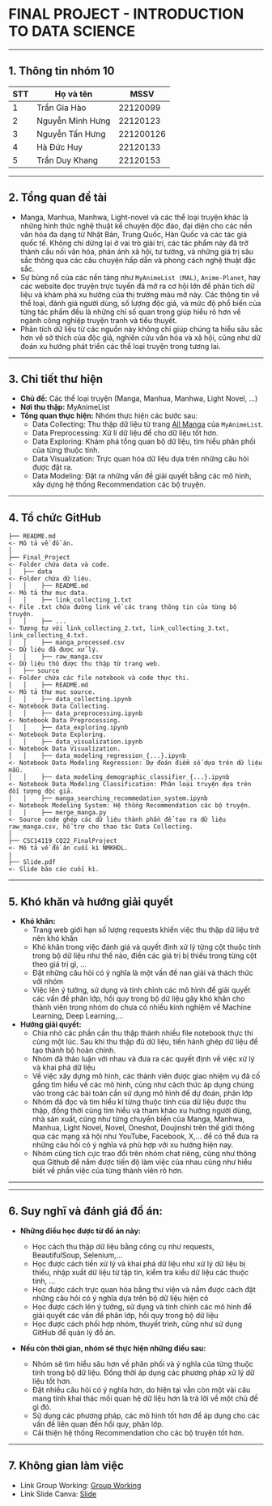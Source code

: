 # FINAL PROJECT - INTRODUCTION TO DATA SCIENCE
---
## 1. Thông tin nhóm 10

| **STT** | **Họ và tên** | **MSSV** |
|-------|---------------|---------|
| 1     | Trần Gia Hào | 22120099 |
| 2     | Nguyễn Minh Hưng | 22120123 |
| 3     | Nguyễn Tấn Hưng | 221200126 |
| 4     | Hà Đức Huy | 22120133 |
| 5     | Trần Duy Khang | 22120153 |

---
## 2. Tổng quan đề tài
- Manga, Manhua, Manhwa, Light-novel và các thể loại truyện khác là những hình thức nghệ thuật kể chuyện độc đáo, đại diện cho các nền văn hóa đa dạng từ Nhật Bản, Trung Quốc, Hàn Quốc và các tác giả quốc tế. Không chỉ dừng lại ở vai trò giải trí, các tác phẩm này đã trở thành cầu nối văn hóa, phản ánh xã hội, tư tưởng, và những giá trị sâu sắc thông qua các câu chuyện hấp dẫn và phong cách nghệ thuật đặc sắc.
- Sự bùng nổ của các nền tảng như `MyAnimeList (MAL)`, `Anime-Planet`, hay các website đọc truyện trực tuyến đã mở ra cơ hội lớn để phân tích dữ liệu và khám phá xu hướng của thị trường màu mỡ này. Các thông tin về thể loại, đánh giá người dùng, số lượng độc giả, và mức độ phổ biến của từng tác phẩm đều là những chỉ số quan trọng giúp hiểu rõ hơn về ngành công nghiệp truyện tranh và tiểu thuyết.
- Phân tích dữ liệu từ các nguồn này không chỉ giúp chúng ta hiểu sâu sắc hơn về sở thích của độc giả, nghiên cứu văn hóa và xã hội, cũng như dữ đoán xu hướng phát triển các thể loại truyện trong tương lai.
---
## 3. Chi tiết thư hiện
- **Chủ đề:** Các thể loại truyện (Manga, Manhua, Manhwa, Light Novel, ...)
- **Nơi thu thập:** MyAnimeList
- **Tổng quan thực hiện:** Nhóm thực hiện các bước sau:
  - Data Collecting: Thu thập dữ liệu từ trang [All Manga](https://myanimelist.net/topmanga.php) của `MyAnimeList`.
  - Data Preprocessing: Xử lí dữ liệu để cho dữ liệu tốt hơn.
  - Data Exploring: Khám phá tổng quan bộ dữ liệu, tìm hiểu phân phối của từng thuộc tính.
  - Data Visualization: Trực quan hóa dữ liệu dựa trên những câu hỏi được đặt ra.
  - Data Modeling: Đặt ra những vấn đề giải quyết bằng các mô hình, xây dựng hệ thống Recommendation các bộ truyện.
---
## 4. Tổ chức GitHub
```
├── README.md                                                           <- Mô tả về đồ án.
│
├── Final_Project                                                       <- Folder chứa data và code.
│   ├── data                                                            <- Folder chứa dữ liệu.
│   │    ├── README.md                                                  <- Mô tả thư mục data.
│   │    ├── link_collecting_1.txt                                      <- File .txt chứa đường link về các trang thông tin của từng bộ truyện.
│   │    ├── ...                                                        <- Tương tự với link_collecting_2.txt, link_collecting_3.txt, link_collecting_4.txt.
│   │    ├── manga_processed.csv                                        <- Dữ liệu đã được xử lý.
│   │    ├── raw_manga.csv                                              <- Dữ liệu thô được thu thập từ trang web.
│   ├── source                                                          <- Folder chứa các file notebook và code thực thi.
│   │    ├── README.md                                                  <- Mô tả thư mục source.
│   │    ├── data_collecting.ipynb                                      <- Notebook Data Collecting.
│   │    ├── data_preprocessing.ipynb                                   <- Notebook Data Preprocessing.
│   │    ├── data_exploring.ipynb                                       <- Notebook Data Exploring.
│   │    ├── data_visualization.ipynb                                   <- Notebook Data Visualization.
│   │    ├── data_modeling_regression_{...}.ipynb                       <- Notebook Data Modeling Regression: Dự đoán điểm số dựa trên dữ liệu mẫu.
│   │    ├── data_modeling_demographic_classifier_{...}.ipynb           <- Notebook Data Modeling Classification: Phân loại truyện dựa trên đối tượng độc giả.
│   │    ├── manga_searching_recommedation_system.ipynb                 <- Notebook Modeling System: Hệ thống Recommendation các bộ truyện.
│   │    ├── merge_manga.py                                             <- Source code ghép các dữ liệu thành phần để tạo ra dữ liệu raw_manga.csv, hỗ trợ cho thao tác Data Collecting.
│
├── CSC14119_CQ22_FinalProject                                          <- Mô tả về đồ án cuối kì NMKHDL.
|
├── Slide.pdf                                                           <- Slide báo cáo cuối kì.
```
---
##  5. Khó khăn và hướng giải quyết
- **Khó khăn:**
  - Trang web giới hạn số lượng requests khiến việc thu thập dữ liệu trở nên khó khăn
  - Khó khăn trong việc đánh giá và quyết định xử lý từng cột thuộc tính trong bộ dữ liệu như thế nào, điền các giá trị bị thiếu trong từng cột theo giá trị gì, ...
  - Đặt những câu hỏi có ý nghĩa là một vấn đề nan giải và thách thức với nhóm
  - Việc lên ý tưởng, sử dụng và tinh chỉnh các mô hình để giải quyết các vấn đề phân lớp, hồi quy trong bộ dữ liệu gây khó khăn cho thành viên trong nhóm do chưa có nhiều kinh nghiệm về Machine Learning, Deep Learning,...
- **Hướng giải quyết:**
  - Chia nhỏ các phần cần thu thập thành nhiều file notebook thực thi cùng một lúc. Sau khi thu thập đủ dữ liệu, tiến hành ghép dữ liệu để tạo thành bộ hoàn chỉnh.
  - Nhóm đã thảo luận với nhau và đưa ra các quyết định về việc xử lý và khai phá dữ liệu
  - Về việc xây dựng mô hình, các thành viên được giao nhiệm vụ đã cố gắng tìm hiểu về các mô hình, cũng như cách thức áp dụng chúng vào trong các bài toán cần sử dụng mô hình để dự đoán, phân lớp
  - Nhóm đã đọc và tìm hiểu kĩ từng thuộc tính của dữ liệu được thu thập, đồng thời cũng tìm hiểu và tham khảo xu hướng người dùng, nhà sản xuất, cũng như từng chuyển biến của Manga, Manhwa, Manhua, Light Novel, Novel, Oneshot, Doujinshi trên thế giới thông qua các mạng xã hội như YouTube, Facebook, X,... để có thể đưa ra những câu hỏi có ý nghĩa và phù hợp với xu hướng hiện nay.
  - Nhóm cũng tích cực trao đổi trên nhóm chat riêng, cũng như thông qua Github để nắm được tiến độ làm việc của nhau cũng như hiểu biết về phần việc của từng thành viên rõ hơn.
---

---
##  6. Suy nghĩ và đánh giá đồ án:
- **Những điều học được từ đồ án này:**
  - Học cách thu thập dữ liệu bằng công cụ như requests, BeautifulSoup, Selenium,...
  - Học được cách tiền xử lý và khai phá dữ liệu như xử lý dữ liệu bị thiếu, nhập xuất dữ liệu từ tập tin, kiểm tra kiểu dữ liệu các thuộc tính, ...
  - Học được cách trực quan hóa bằng thư viện và nắm được cách đặt những câu hỏi có ý nghĩa dựa trên bộ dữ liệu hiện có
  - Học được cách lên ý tưởng, sử dụng và tinh chỉnh các mô hình để giải quyết các vấn đề phân lớp, hồi quy trong bộ dữ liệu
  - Học được cách phối hợp nhóm, thuyết trình, cũng như sử dụng GitHub để quản lý đồ án.
 
- **Nếu còn thời gian, nhóm sẽ thực hiện những điều sau:**
  - Nhóm sẽ tìm hiểu sâu hơn về phân phối và ý nghĩa của từng thuộc tính trong bộ dữ liệu. Đồng thời áp dụng các phương pháp xử lý dữ liệu tốt hơn.
  - Đặt nhiều câu hỏi có ý nghĩa hơn, do hiện tại vẫn còn một vài câu mang tính khai thác mối quan hệ dữ liệu hơn là trả lời về một chủ đề gì đó.
  - Sử dụng các phương pháp, các mô hình tốt hơn để áp dụng cho các vấn đề liên quan đến hồi quy, phân lớp.
  - Cải thiện hệ thống Recommendation cho các bộ truyện tốt hơn.
 
---

## 7. Không gian làm việc
- Link Group Working: [Group Working](https://docs.google.com/spreadsheets/d/1hQfAfnTYzPI49zXJ3Qhi1Cc8cTE-MGoR/edit?usp=sharing&ouid=102314169989540342274&rtpof=true&sd=true)
- Link Slide Canva: [Slide](https://www.canva.com/design/DAGZhXrDbUY/dSej6HkqXELjl3I9LKJbbQ/edit)

